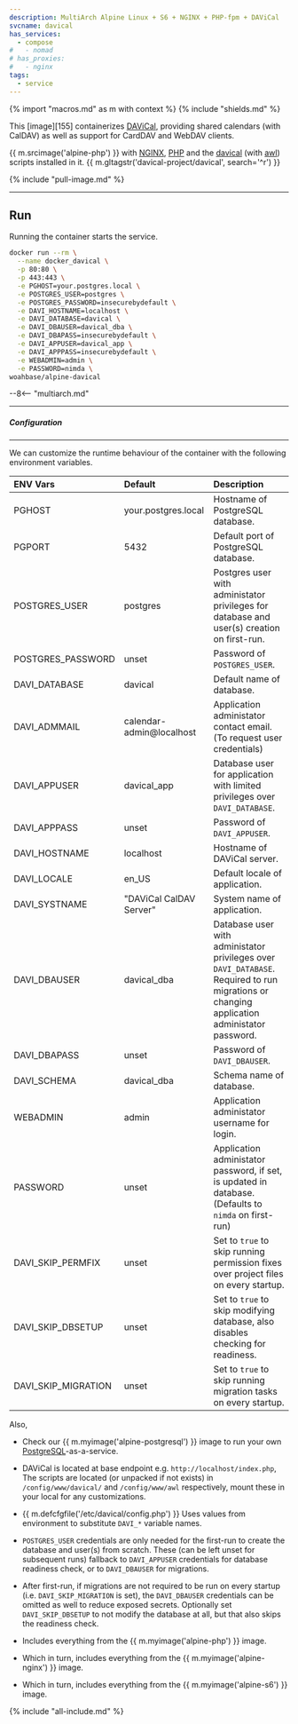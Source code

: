 ```yaml
---
description: MultiArch Alpine Linux + S6 + NGINX + PHP-fpm + DAViCal
svcname: davical
has_services:
  - compose
#   - nomad
# has_proxies:
#   - nginx
tags:
  - service
---
```


{% import "macros.md" as m with context %}
{% include "shields.md" %}

This [image][155] containerizes [DAViCal][3], providing shared
calendars (with CalDAV) as well as support for CardDAV and WebDAV
clients.

{{ m.srcimage('alpine-php') }} with [NGINX][1], [PHP][2] and the
[davical][4] (with [awl][5]) scripts installed in it.
{{ m.gltagstr('davical-project/davical', search='^r') }}

{% include "pull-image.md" %}

---
Run
---

Running the container starts the service.

``` sh
docker run --rm \
  --name docker_davical \
  -p 80:80 \
  -p 443:443 \
  -e PGHOST=your.postgres.local \
  -e POSTGRES_USER=postgres \
  -e POSTGRES_PASSWORD=insecurebydefault \
  -e DAVI_HOSTNAME=localhost \
  -e DAVI_DATABASE=davical \
  -e DAVI_DBAUSER=davical_dba \
  -e DAVI_DBAPASS=insecurebydefault \
  -e DAVI_APPUSER=davical_app \
  -e DAVI_APPPASS=insecurebydefault \
  -e WEBADMIN=admin \
  -e PASSWORD=nimda \
woahbase/alpine-davical
```

--8<-- "multiarch.md"

---
##### Configuration
---

We can customize the runtime behaviour of the container with the
following environment variables.

| ENV Vars            | Default                    | Description
| :---                | :---                       | :---
| PGHOST              | your.postgres.local        | Hostname of PostgreSQL database.
| PGPORT              | 5432                       | Default port of PostgreSQL database.
| POSTGRES_USER       | postgres                   | Postgres user with administator privileges for database and user(s) creation on first-run.
| POSTGRES_PASSWORD   | unset                      | Password of `POSTGRES_USER`.
| DAVI_DATABASE       | davical                    | Default name of database.
| DAVI_ADMMAIL        | calendar-admin@localhost   | Application administator contact email. (To request user credentials)
| DAVI_APPUSER        | davical_app                | Database user for application with limited privileges over `DAVI_DATABASE`.
| DAVI_APPPASS        | unset                      | Password of `DAVI_APPUSER`.
| DAVI_HOSTNAME       | localhost                  | Hostname of DAViCal server.
| DAVI_LOCALE         | en_US                      | Default locale of application.
| DAVI_SYSTNAME       | "DAViCal CalDAV Server"    | System name of application.
| DAVI_DBAUSER        | davical_dba                | Database user with administator privileges over `DAVI_DATABASE`. Required to run migrations or changing application administator password.
| DAVI_DBAPASS        | unset                      | Password of `DAVI_DBAUSER`.
| DAVI_SCHEMA         | davical_dba                | Schema name of database.
| WEBADMIN            | admin                      | Application administator username for login.
| PASSWORD            | unset                      | Application administator password, if set, is updated in database. (Defaults to `nimda` on first-run)
| DAVI_SKIP_PERMFIX   | unset                      | Set to `true` to skip running permission fixes over project files on every startup.
| DAVI_SKIP_DBSETUP   | unset                      | Set to `true` to skip modifying database, also disables checking for readiness.
| DAVI_SKIP_MIGRATION | unset                      | Set to `true` to skip running migration tasks on every startup.

Also,

* Check our {{ m.myimage('alpine-postgresql') }} image to run your
  own [PostgreSQL][10]-as-a-service.

* DAViCal is located at base endpoint e.g.
  `http://localhost/index.php`, The scripts are located (or
  unpacked if not exists) in `/config/www/davical/` and
  `/config/www/awl` respectively, mount these in your local for
  any customizations.

* {{ m.defcfgfile('/etc/davical/config.php') }} Uses values from
  environment to substitute `DAVI_*` variable names.

* `POSTGRES_USER` credentials are only needed for the first-run to
  create the database and user(s) from scratch. These (can be
  left unset for subsequent runs) fallback to `DAVI_APPUSER`
  credentials for database readiness check, or to `DAVI_DBAUSER`
  for migrations.

* After first-run, if migrations are not required to be run on
  every startup (i.e. `DAVI_SKIP_MIGRATION` is set), the
  `DAVI_DBAUSER` credentials can be omitted as well to reduce
  exposed secrets. Optionally set `DAVI_SKIP_DBSETUP` to not
  modify the database at all, but that also skips the readiness
  check.

* Includes everything from the {{ m.myimage('alpine-php') }} image.

* Which in turn, includes everything from the {{ m.myimage('alpine-nginx') }} image.

* Which in turn, includes everything from the {{ m.myimage('alpine-s6') }} image.

[1]: https://nginx.org
[2]: http://php.net/
[3]: https://www.davical.org/index.php
[4]: https://gitlab.com/davical-project/davical
[5]: https://gitlab.com/davical-project/awl
[6]: https://wiki.davical.org/index.php?title=Nginx_Config
[7]: https://gitlab.com/fintechstudios/davical-docker
[8]: https://github.com/fintechstudios/davical-docker
[9]: https://github.com/Elrondo46/davical-docker-standalone
[10]: https://www.postgresql.org/


{% include "all-include.md" %}
